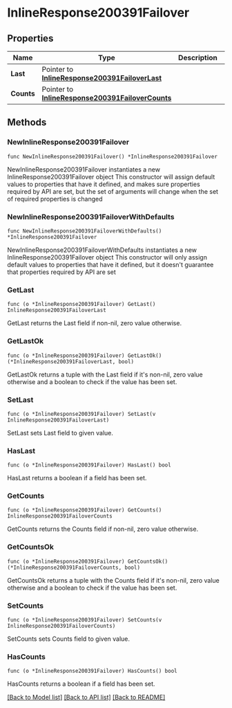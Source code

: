 # InlineResponse200391Failover

## Properties

Name | Type | Description | Notes
------------ | ------------- | ------------- | -------------
**Last** | Pointer to [**InlineResponse200391FailoverLast**](InlineResponse200391FailoverLast.md) |  | [optional] 
**Counts** | Pointer to [**InlineResponse200391FailoverCounts**](InlineResponse200391FailoverCounts.md) |  | [optional] 

## Methods

### NewInlineResponse200391Failover

`func NewInlineResponse200391Failover() *InlineResponse200391Failover`

NewInlineResponse200391Failover instantiates a new InlineResponse200391Failover object
This constructor will assign default values to properties that have it defined,
and makes sure properties required by API are set, but the set of arguments
will change when the set of required properties is changed

### NewInlineResponse200391FailoverWithDefaults

`func NewInlineResponse200391FailoverWithDefaults() *InlineResponse200391Failover`

NewInlineResponse200391FailoverWithDefaults instantiates a new InlineResponse200391Failover object
This constructor will only assign default values to properties that have it defined,
but it doesn't guarantee that properties required by API are set

### GetLast

`func (o *InlineResponse200391Failover) GetLast() InlineResponse200391FailoverLast`

GetLast returns the Last field if non-nil, zero value otherwise.

### GetLastOk

`func (o *InlineResponse200391Failover) GetLastOk() (*InlineResponse200391FailoverLast, bool)`

GetLastOk returns a tuple with the Last field if it's non-nil, zero value otherwise
and a boolean to check if the value has been set.

### SetLast

`func (o *InlineResponse200391Failover) SetLast(v InlineResponse200391FailoverLast)`

SetLast sets Last field to given value.

### HasLast

`func (o *InlineResponse200391Failover) HasLast() bool`

HasLast returns a boolean if a field has been set.

### GetCounts

`func (o *InlineResponse200391Failover) GetCounts() InlineResponse200391FailoverCounts`

GetCounts returns the Counts field if non-nil, zero value otherwise.

### GetCountsOk

`func (o *InlineResponse200391Failover) GetCountsOk() (*InlineResponse200391FailoverCounts, bool)`

GetCountsOk returns a tuple with the Counts field if it's non-nil, zero value otherwise
and a boolean to check if the value has been set.

### SetCounts

`func (o *InlineResponse200391Failover) SetCounts(v InlineResponse200391FailoverCounts)`

SetCounts sets Counts field to given value.

### HasCounts

`func (o *InlineResponse200391Failover) HasCounts() bool`

HasCounts returns a boolean if a field has been set.


[[Back to Model list]](../README.md#documentation-for-models) [[Back to API list]](../README.md#documentation-for-api-endpoints) [[Back to README]](../README.md)


